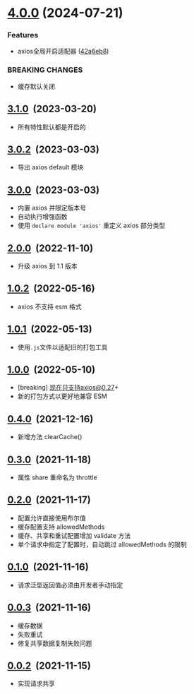 

# [4.0.0](https://github.com/foca-js/foca-axios/compare/v3.1.0...v4.0.0) (2024-07-21)


### Features

* axios全局开启适配器 ([42a6eb8](https://github.com/foca-js/foca-axios/commit/42a6eb88a7fc7b815fb93536194b821b349efbe2))


### BREAKING CHANGES

* 缓存默认关闭

## [3.1.0](https://github.com/foca-js/foca-axios/compare/v3.0.2...v3.1.0)&nbsp;&nbsp;(2023-03-20)

- 所有特性默认都是开启的

## [3.0.2](https://github.com/foca-js/foca-axios/compare/v3.0.0...v3.0.2)&nbsp;&nbsp;(2023-03-03)

- 导出 axios default 模块

## [3.0.0](https://github.com/foca-js/foca-axios/compare/v2.0.0...v3.0.0)&nbsp;&nbsp;(2023-03-03)

- 内置 axios 并限定版本号
- 自动执行增强函数
- 使用 `declare module 'axios'` 重定义 axios 部分类型

## [2.0.0](https://github.com/foca-js/foca-axios/compare/v1.0.2...v2.0.0)&nbsp;&nbsp;(2022-11-10)

- 升级 axios 到 1.1 版本

## [1.0.2](https://github.com/foca-js/foca-axios/compare/v1.0.1...v1.0.2)&nbsp;&nbsp;(2022-05-16)

- axios 不支持 esm 格式

## [1.0.1](https://github.com/foca-js/foca-axios/compare/v1.0.0...v1.0.1)&nbsp;&nbsp;(2022-05-13)

- 使用`.js`文件以适配旧的打包工具

## [1.0.0](https://github.com/foca-js/foca-axios/compare/v0.4.0...v1.0.0)&nbsp;&nbsp;(2022-05-10)

- [breaking] 现在只支持axios@0.27+
- 新的打包方式以更好地兼容 ESM

## [0.4.0](https://github.com/foca-js/foca-axios/compare/v0.3.0...v0.4.0)&nbsp;&nbsp;(2021-12-16)

- 新增方法 clearCache()

## [0.3.0](https://github.com/foca-js/foca-axios/compare/v0.2.0...v0.3.0)&nbsp;&nbsp;(2021-11-18)

- 属性 share 重命名为 throttle

## [0.2.0](https://github.com/foca-js/foca-axios/compare/v0.1.0...v0.2.0)&nbsp;&nbsp;(2021-11-17)

- 配置允许直接使用布尔值
- 缓存配置支持 allowedMethods
- 缓存、共享和重试配置增加 validate 方法
- 单个请求中指定了配置时，自动跳过 allowedMethods 的限制

## [0.1.0](https://github.com/foca-js/foca-axios/compare/v0.0.3...v0.1.0)&nbsp;&nbsp;(2021-11-16)

- 请求泛型返回值必须由开发者手动指定

## [0.0.3](https://github.com/foca-js/foca-axios/compare/v0.0.2...v0.0.3)&nbsp;&nbsp;(2021-11-16)

- 缓存数据
- 失败重试
- 修复共享数据复制失败问题

## [0.0.2](https://github.com/foca-js/foca-axios/compare/v0.0.1...v0.0.2)&nbsp;&nbsp;(2021-11-15)

- 实现请求共享
